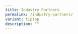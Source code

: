 ```yaml
---
title: Industry Partners
permalink: /industry-partners/
variant: tiptap
description: ""
---
```

<p></p>